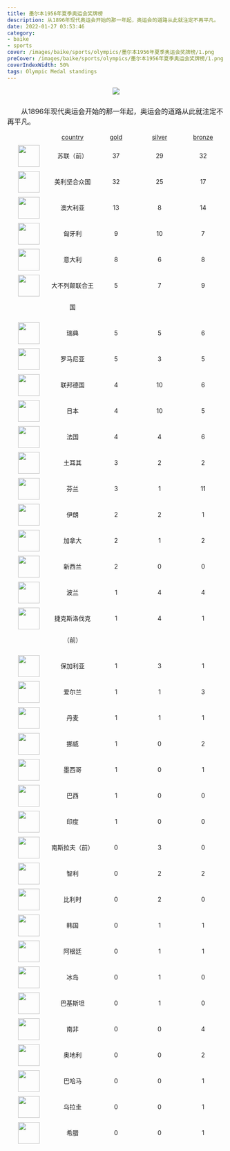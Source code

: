 ```yaml
---
title: 墨尔本1956年夏季奥运会奖牌榜
description: 从1896年现代奥运会开始的那一年起，奥运会的道路从此就注定不再平凡。
date: 2022-01-27 03:53:46
category:
- baike
- sports
cover: /images/baike/sports/olympics/墨尔本1956年夏季奥运会奖牌榜/1.png
preCover: /images/baike/sports/olympics/墨尔本1956年夏季奥运会奖牌榜/1.png
coverIndexWidth: 50%
tags: Olympic Medal standings
---
```


<div style="text-align: center; " class="mt-20 mb-20">
<img src="/images/baike/sports/olympics/墨尔本1956年夏季奥运会奖牌榜/1.png" style="">
</div>

<p class="paragraph">从1896年现代奥运会开始的那一年起，奥运会的道路从此就注定不再平凡。</p>

<div class="item-nation-header">
<div style="width: 150px; "></div><span>country</span><span>gold</span><span>silver</span><span>bronze</span>
</div>
    <div class="item-nation">
    <span><img src="/images/flags/1x1/${item.alpha2Code}.svg" style="width: 50px; "></span>
    <span>苏联（前）</span>
    <span>37</span> <span>29</span> <span>32</span>
    </div>
    <div class="item-nation">
    <span><img src="/images/flags/1x1/us.svg" style="width: 50px; "></span>
    <span>美利坚合众国</span>
    <span>32</span> <span>25</span> <span>17</span>
    </div>
    <div class="item-nation">
    <span><img src="/images/flags/1x1/au.svg" style="width: 50px; "></span>
    <span>澳大利亚</span>
    <span>13</span> <span>8</span> <span>14</span>
    </div>
    <div class="item-nation">
    <span><img src="/images/flags/1x1/hu.svg" style="width: 50px; "></span>
    <span>匈牙利</span>
    <span>9</span> <span>10</span> <span>7</span>
    </div>
    <div class="item-nation">
    <span><img src="/images/flags/1x1/it.svg" style="width: 50px; "></span>
    <span>意大利</span>
    <span>8</span> <span>6</span> <span>8</span>
    </div>
    <div class="item-nation">
    <span><img src="/images/flags/1x1/gb.svg" style="width: 50px; "></span>
    <span>大不列颠联合王国</span>
    <span>5</span> <span>7</span> <span>9</span>
    </div>
    <div class="item-nation">
    <span><img src="/images/flags/1x1/se.svg" style="width: 50px; "></span>
    <span>瑞典</span>
    <span>5</span> <span>5</span> <span>6</span>
    </div>
    <div class="item-nation">
    <span><img src="/images/flags/1x1/ro.svg" style="width: 50px; "></span>
    <span>罗马尼亚</span>
    <span>5</span> <span>3</span> <span>5</span>
    </div>
    <div class="item-nation">
    <span><img src="/images/flags/1x1/de.svg" style="width: 50px; "></span>
    <span>联邦德国</span>
    <span>4</span> <span>10</span> <span>6</span>
    </div>
    <div class="item-nation">
    <span><img src="/images/flags/1x1/jp.svg" style="width: 50px; "></span>
    <span>日本</span>
    <span>4</span> <span>10</span> <span>5</span>
    </div>
    <div class="item-nation">
    <span><img src="/images/flags/1x1/fr.svg" style="width: 50px; "></span>
    <span>法国</span>
    <span>4</span> <span>4</span> <span>6</span>
    </div>
    <div class="item-nation">
    <span><img src="/images/flags/1x1/tr.svg" style="width: 50px; "></span>
    <span>土耳其</span>
    <span>3</span> <span>2</span> <span>2</span>
    </div>
    <div class="item-nation">
    <span><img src="/images/flags/1x1/fi.svg" style="width: 50px; "></span>
    <span>芬兰</span>
    <span>3</span> <span>1</span> <span>11</span>
    </div>
    <div class="item-nation">
    <span><img src="/images/flags/1x1/ir.svg" style="width: 50px; "></span>
    <span>伊朗</span>
    <span>2</span> <span>2</span> <span>1</span>
    </div>
    <div class="item-nation">
    <span><img src="/images/flags/1x1/ca.svg" style="width: 50px; "></span>
    <span>加拿大</span>
    <span>2</span> <span>1</span> <span>2</span>
    </div>
    <div class="item-nation">
    <span><img src="/images/flags/1x1/nz.svg" style="width: 50px; "></span>
    <span>新西兰</span>
    <span>2</span> <span>0</span> <span>0</span>
    </div>
    <div class="item-nation">
    <span><img src="/images/flags/1x1/pl.svg" style="width: 50px; "></span>
    <span>波兰</span>
    <span>1</span> <span>4</span> <span>4</span>
    </div>
    <div class="item-nation">
    <span><img src="/images/flags/1x1/${item.alpha2Code}.svg" style="width: 50px; "></span>
    <span>捷克斯洛伐克（前）</span>
    <span>1</span> <span>4</span> <span>1</span>
    </div>
    <div class="item-nation">
    <span><img src="/images/flags/1x1/bg.svg" style="width: 50px; "></span>
    <span>保加利亚</span>
    <span>1</span> <span>3</span> <span>1</span>
    </div>
    <div class="item-nation">
    <span><img src="/images/flags/1x1/ie.svg" style="width: 50px; "></span>
    <span>爱尔兰</span>
    <span>1</span> <span>1</span> <span>3</span>
    </div>
    <div class="item-nation">
    <span><img src="/images/flags/1x1/dk.svg" style="width: 50px; "></span>
    <span>丹麦</span>
    <span>1</span> <span>1</span> <span>1</span>
    </div>
    <div class="item-nation">
    <span><img src="/images/flags/1x1/no.svg" style="width: 50px; "></span>
    <span>挪威</span>
    <span>1</span> <span>0</span> <span>2</span>
    </div>
    <div class="item-nation">
    <span><img src="/images/flags/1x1/mx.svg" style="width: 50px; "></span>
    <span>墨西哥</span>
    <span>1</span> <span>0</span> <span>1</span>
    </div>
    <div class="item-nation">
    <span><img src="/images/flags/1x1/br.svg" style="width: 50px; "></span>
    <span>巴西</span>
    <span>1</span> <span>0</span> <span>0</span>
    </div>
    <div class="item-nation">
    <span><img src="/images/flags/1x1/in.svg" style="width: 50px; "></span>
    <span>印度</span>
    <span>1</span> <span>0</span> <span>0</span>
    </div>
    <div class="item-nation">
    <span><img src="/images/flags/1x1/${item.alpha2Code}.svg" style="width: 50px; "></span>
    <span>南斯拉夫（前）</span>
    <span>0</span> <span>3</span> <span>0</span>
    </div>
    <div class="item-nation">
    <span><img src="/images/flags/1x1/cl.svg" style="width: 50px; "></span>
    <span>智利</span>
    <span>0</span> <span>2</span> <span>2</span>
    </div>
    <div class="item-nation">
    <span><img src="/images/flags/1x1/be.svg" style="width: 50px; "></span>
    <span>比利时</span>
    <span>0</span> <span>2</span> <span>0</span>
    </div>
    <div class="item-nation">
    <span><img src="/images/flags/1x1/kr.svg" style="width: 50px; "></span>
    <span>韩国</span>
    <span>0</span> <span>1</span> <span>1</span>
    </div>
    <div class="item-nation">
    <span><img src="/images/flags/1x1/ar.svg" style="width: 50px; "></span>
    <span>阿根廷</span>
    <span>0</span> <span>1</span> <span>1</span>
    </div>
    <div class="item-nation">
    <span><img src="/images/flags/1x1/is.svg" style="width: 50px; "></span>
    <span>冰岛</span>
    <span>0</span> <span>1</span> <span>0</span>
    </div>
    <div class="item-nation">
    <span><img src="/images/flags/1x1/pk.svg" style="width: 50px; "></span>
    <span>巴基斯坦</span>
    <span>0</span> <span>1</span> <span>0</span>
    </div>
    <div class="item-nation">
    <span><img src="/images/flags/1x1/za.svg" style="width: 50px; "></span>
    <span>南非</span>
    <span>0</span> <span>0</span> <span>4</span>
    </div>
    <div class="item-nation">
    <span><img src="/images/flags/1x1/at.svg" style="width: 50px; "></span>
    <span>奥地利</span>
    <span>0</span> <span>0</span> <span>2</span>
    </div>
    <div class="item-nation">
    <span><img src="/images/flags/1x1/bs.svg" style="width: 50px; "></span>
    <span>巴哈马</span>
    <span>0</span> <span>0</span> <span>1</span>
    </div>
    <div class="item-nation">
    <span><img src="/images/flags/1x1/uy.svg" style="width: 50px; "></span>
    <span>乌拉圭</span>
    <span>0</span> <span>0</span> <span>1</span>
    </div>
    <div class="item-nation">
    <span><img src="/images/flags/1x1/gr.svg" style="width: 50px; "></span>
    <span>希腊</span>
    <span>0</span> <span>0</span> <span>1</span>
    </div>


<style type="text/css">
.paragraph {
    font-size: 16px;
    text-indent:2em;
    padding-top: 10px;
}
.item-nation-header {
    display: flex;
}

.item-nation-header span {
    display: block;
    width: 150px;
    text-align: center;
    text-decoration: underline;
}

.item-nation {
    display: flex;
    margin-top: 10px;
    line-height: 50px;
}

.item-nation img {

}

.item-nation span{
    display: block;
    width: 150px;
    text-align: center;
}

.md-inner-title {
    text-align: center;
}
</style>
